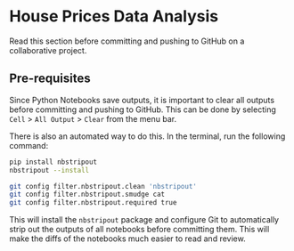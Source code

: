 # House Prices Data Analysis

Read this section before committing and pushing to GitHub on a collaborative project.

## Pre-requisites
Since Python Notebooks save outputs, it is important to clear all outputs before committing and pushing to GitHub. This can be done by selecting `Cell` > `All Output` > `Clear` from the menu bar.

There is also an automated way to do this. In the terminal, run the following command:

```bash
pip install nbstripout
nbstripout --install

git config filter.nbstripout.clean 'nbstripout'
git config filter.nbstripout.smudge cat
git config filter.nbstripout.required true
```
This will install the `nbstripout` package and configure Git to automatically strip out the outputs of all notebooks before committing them. This will make the diffs of the notebooks much easier to read and review.

